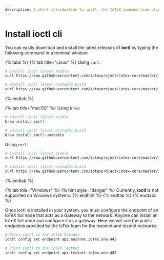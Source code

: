 ```yaml
---
description: A short introduction to ioctl, the IoTeX command line client
---
```


# Install ioctl cli

You can easily download and install the latest releases of **ioctl** by typing the following command in a terminal window:

{% tabs %}
{% tab title="Linux" %}
Using `curl`:

```bash
# install ioctl latest stable
curl https://raw.githubusercontent.com/iotexproject/iotex-core/master/install-cli.sh | sh

# install ioctl latest unstable build
curl https://raw.githubusercontent.com/iotexproject/iotex-core/master/install-cli.sh | sh -s "unstable"
```
{% endtab %}

{% tab title="macOS" %}
Using `brew`:

```bash
# install ioctl latest stable
brew install ioctl

# install ioctl latest unstable build
brew install ioctl-unstable
```

Using `curl`:

```bash
# install ioctl latest stable
curl https://raw.githubusercontent.com/iotexproject/iotex-core/master/install-cli.sh | sh

# install ioctl latest unstable build
curl https://raw.githubusercontent.com/iotexproject/iotex-core/master/install-cli.sh | sh -s "unstable"
```
{% endtab %}

{% tab title="Windows" %}
{% hint style="danger" %}
Currently, **ioctl** is not supported on Windows systems.
{% endhint %}
{% endtab %}
{% endtabs %}

Once ioctl is installed in your system, you must configure the endpoint of an IoTeX full node that acts as a Gateway to the network. Anyone can install an IoTeX full node and configure it as a gateway. Here we will use the public endpoints provided by the IoTex team for the mainnet and testnet networks:

```bash
# Point ioctl to the IoTeX Mainnet
ioctl config set endpoint api.mainnet.iotex.one:443

# Point ioctl to the IoTeX Testnet
ioctl config set endpoint api.testnet.iotex.one:443
```
